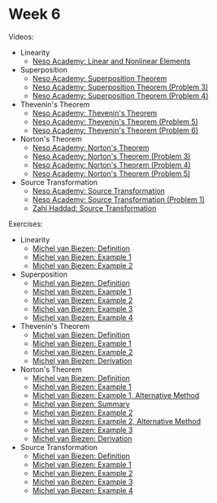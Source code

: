 # Week 6

Videos:
- Linearity
    - [Neso Academy: Linear and Nonlinear Elements](https://www.youtube.com/watch?v=S1IWuKFdhDs&list=PLBlnK6fEyqRgLR-hMp7wem-bdVN1iEhsh)
- Superposition
    - [Neso Academy: Superposition Theorem](https://www.youtube.com/watch?v=ZJ8zD8m-B1Q&list=PLBlnK6fEyqRgLR-hMp7wem-bdVN1iEhsh)
    - [Neso Academy: Superposition Theorem (Problem 3)](https://www.youtube.com/watch?v=hdOqRZ9Ymvc&list=PLBlnK6fEyqRgLR-hMp7wem-bdVN1iEhsh)
    - [Neso Academy: Superposition Theorem (Problem 4)](https://www.youtube.com/watch?v=ByamxJRsUSk&list=PLBlnK6fEyqRgLR-hMp7wem-bdVN1iEhsh)
- Thevenin's Theorem
    - [Neso Academy: Thevenin's Theorem](https://www.youtube.com/watch?v=veAFVTIpKyM&list=PLBlnK6fEyqRgLR-hMp7wem-bdVN1iEhsh)
    - [Neso Academy: Thevenin's Theorem (Problem 5)](https://www.youtube.com/watch?v=mHcPgVGuYMo&list=PLBlnK6fEyqRgLR-hMp7wem-bdVN1iEhsh)
    - [Neso Academy: Thevenin's Theorem (Problem 6)](https://www.youtube.com/watch?v=nIrFoulGOeY&list=PLBlnK6fEyqRgLR-hMp7wem-bdVN1iEhsh)
- Norton's Theorem
    - [Neso Academy: Norton's Theorem](https://www.youtube.com/watch?v=RkSN_JxBGt0&list=PLBlnK6fEyqRgLR-hMp7wem-bdVN1iEhsh)
    - [Neso Academy: Norton's Theorem (Problem 3)](https://www.youtube.com/watch?v=1tS8PUy8_W8&list=PLBlnK6fEyqRgLR-hMp7wem-bdVN1iEhsh)
    - [Neso Academy: Norton's Theorem (Problem 4)](https://www.youtube.com/watch?v=NzDkCvth_9M&list=PLBlnK6fEyqRgLR-hMp7wem-bdVN1iEhsh)
    - [Neso Academy: Norton's Theorem (Problem 5)](https://www.youtube.com/watch?v=XzVO19UaBzA&list=PLBlnK6fEyqRgLR-hMp7wem-bdVN1iEhsh)
- Source Transformation
    - [Neso Academy: Source Transformation](https://www.youtube.com/watch?v=p_c-RfLEMfc&list=PLBlnK6fEyqRgLR-hMp7wem-bdVN1iEhsh)
    - [Neso Academy: Source Transformation (Problem 1)](https://www.youtube.com/watch?v=ClLtejp5aJo&list=PLBlnK6fEyqRgLR-hMp7wem-bdVN1iEhsh)
    - [Zahi Haddad: Source Transformation ](https://www.youtube.com/watch?v=xtOPwmUgPjc)

Exercises:
- Linearity
    - [Michel van Biezen: Definition](https://www.youtube.com/watch?v=M5Kyatjz4jg&list=PLX2gX-ftPVXUK_lbDhCMY1Bgoz0O4gZPi)
    - [Michel van Biezen: Example 1](https://www.youtube.com/watch?v=MR3zlCs7ULo&list=PLX2gX-ftPVXUK_lbDhCMY1Bgoz0O4gZPi)
    - [Michel van Biezen: Example 2](https://www.youtube.com/watch?v=c4syWLmBI24&list=PLX2gX-ftPVXUK_lbDhCMY1Bgoz0O4gZPi)
- Superposition
    - [Michel van Biezen: Definition](https://www.youtube.com/watch?v=v9gfWbvGOC0&list=PLX2gX-ftPVXUK_lbDhCMY1Bgoz0O4gZPi)
    - [Michel van Biezen: Example 1](https://www.youtube.com/watch?v=FKYvK7Y3JM8&list=PLX2gX-ftPVXUK_lbDhCMY1Bgoz0O4gZPi)
    - [Michel van Biezen: Example 2](https://www.youtube.com/watch?v=FQX_pfFMIf0&list=PLX2gX-ftPVXUK_lbDhCMY1Bgoz0O4gZPi)
    - [Michel van Biezen: Example 3](https://www.youtube.com/watch?v=0T1zcgs8mek&list=PLX2gX-ftPVXUK_lbDhCMY1Bgoz0O4gZPi)
    - [Michel van Biezen: Example 4](https://www.youtube.com/watch?v=GOM6QSGgrJQ&list=PLX2gX-ftPVXUK_lbDhCMY1Bgoz0O4gZPi)
- Thevenin's Theorem
    - [Michel van Biezen: Definition](https://www.youtube.com/watch?v=Mv7WETB8KG0&list=PLX2gX-ftPVXUK_lbDhCMY1Bgoz0O4gZPi)
    - [Michel van Biezen: Example 1](https://www.youtube.com/watch?v=jg_SPiM3bgI&list=PLX2gX-ftPVXUK_lbDhCMY1Bgoz0O4gZPi)
    - [Michel van Biezen: Example 2](https://www.youtube.com/watch?v=UUDRGTqdLrM&list=PLX2gX-ftPVXUK_lbDhCMY1Bgoz0O4gZPi)
    - [Michel van Biezen: Derivation](https://www.youtube.com/watch?v=ALldqfwO-og&list=PLX2gX-ftPVXUK_lbDhCMY1Bgoz0O4gZPi)
- Norton's Theorem
    - [Michel van Biezen: Definition](https://www.youtube.com/watch?v=CwJGp7M0JEA&list=PLX2gX-ftPVXUK_lbDhCMY1Bgoz0O4gZPi)
    - [Michel van Biezen: Example 1](https://www.youtube.com/watch?v=VXExe_v51L8&list=PLX2gX-ftPVXUK_lbDhCMY1Bgoz0O4gZPi)
    - [Michel van Biezen: Example 1, Alternative Method](https://www.youtube.com/watch?v=AaAztRfovC0&list=PLX2gX-ftPVXUK_lbDhCMY1Bgoz0O4gZPi)
    - [Michel van Biezen: Summary](https://www.youtube.com/watch?v=AIX0esUfzW8&list=PLX2gX-ftPVXUK_lbDhCMY1Bgoz0O4gZPi)
    - [Michel van Biezen: Example 2](https://www.youtube.com/watch?v=JtDOpG7Exhs&list=PLX2gX-ftPVXUK_lbDhCMY1Bgoz0O4gZPi)
    - [Michel van Biezen: Example 2, Alternative Method](https://www.youtube.com/watch?v=ZM0kwlGnPeQ&list=PLX2gX-ftPVXUK_lbDhCMY1Bgoz0O4gZPi)
    - [Michel van Biezen: Example 3](https://www.youtube.com/watch?v=T1uToftgZmw&list=PLX2gX-ftPVXUK_lbDhCMY1Bgoz0O4gZPi)
    - [Michel van Biezen: Derivation](https://www.youtube.com/watch?v=TemQ231Ew50&list=PLX2gX-ftPVXUK_lbDhCMY1Bgoz0O4gZPi)
- Source Transformation
    - [Michel van Biezen: Definition](https://www.youtube.com/watch?v=dXOmxR0u0No&list=PLX2gX-ftPVXUK_lbDhCMY1Bgoz0O4gZPi)
    - [Michel van Biezen: Example 1](https://www.youtube.com/watch?v=adNcCJ0L5O4&list=PLX2gX-ftPVXUK_lbDhCMY1Bgoz0O4gZPi)
    - [Michel van Biezen: Example 2](https://www.youtube.com/watch?v=1ajt1ln6TBs&list=PLX2gX-ftPVXUK_lbDhCMY1Bgoz0O4gZPi)
    - [Michel van Biezen: Example 3](https://www.youtube.com/watch?v=0tlIIhlNbsk&list=PLX2gX-ftPVXUK_lbDhCMY1Bgoz0O4gZPi)
    - [Michel van Biezen: Example 4](https://www.youtube.com/watch?v=xXcj-c19VzY&list=PLX2gX-ftPVXUK_lbDhCMY1Bgoz0O4gZPi)